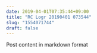 ```yaml
---
date: 2019-04-01T07:35:44+09:00
title: "RC Logr 20190401 073544"
slug: "1554071744"
draft: false
---
```


Post content in markdown format
